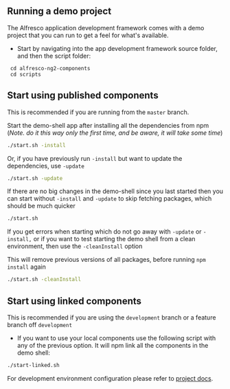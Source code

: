 ## Running a demo project

The Alfresco application development framework comes with a demo project that you can run to get a
feel for what's available.

* Start by navigating into the app development framework source folder, and then the script folder:

```ssh
 cd alfresco-ng2-components
 cd scripts
```

Start using published components
---

This is recommended if you are running from the `master` branch.

Start the demo-shell app after installing all the dependencies from npm (*Note. do it this way only the first time, and be aware, it will take some time*)

```sh
./start.sh -install
```

Or, if you have previously run `-install` but want to update the dependencies, use `-update`

```sh
./start.sh -update
```

If there are no big changes in the demo-shell since you last started then you can start without `-install` and `-update` to skip fetching packages, which should be much quicker

```sh
./start.sh
```

If you get errors when starting which do not go away with `-update` or `-install,` or if you want to test starting the demo shell from a clean environment, then use the `-cleanInstall` option

This will remove previous versions of all packages, before running `npm install` again

```sh
./start.sh -cleanInstall
```

Start using linked components
---

This is recommended if you are using the `development` branch or a feature branch off `development`

* If you want to use your local components use the following script with any of the previous option. It will npm link all the components
in the demo shell:

```sh
./start-linked.sh
```

For development environment configuration please refer to [project docs](demo-shell-ng2/README.md).

